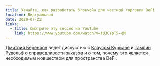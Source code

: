 ```yaml
---
title: Узнайте, как разработать блокчейн для честной торговли DeFi
location: Виртуальная
date: 2020-07-22
links:
  - title: Смотрите эту сессию на YouTube
    link: https://www.youtube.com/watch?v=tU3CYpT5-qM
---
```


<a href="https://twitter.com/dberenzon">Дмитрий Берензон</a> ведет дискуссию с <a href="https://twitter.com/KursaweKlaus" target="_blank">Клаусом Курсаве</a> и <a href="https://twitter.com/RudolphTamlyn" target="_blank">Тамлин Рудольф</a> о справедливости заказов и о том, почему это является необходимым новшеством для пространства DeFi.
